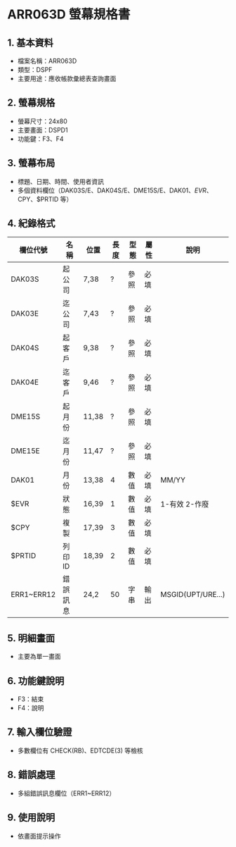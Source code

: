 # ARR063D 螢幕規格書

## 1. 基本資料
- 檔案名稱：ARR063D
- 類型：DSPF
- 主要用途：應收帳款彙總表查詢畫面

## 2. 螢幕規格
- 螢幕尺寸：24x80
- 主要畫面：DSPD1
- 功能鍵：F3、F4

## 3. 螢幕布局
- 標題、日期、時間、使用者資訊
- 多個資料欄位（DAK03S/E、DAK04S/E、DME15S/E、DAK01、$EVR、$CPY、$PRTID 等）

## 4. 紀錄格式
| 欄位代號 | 名稱 | 位置 | 長度 | 型態 | 屬性 | 說明 |
|----------|------|------|------|------|------|------|
| DAK03S   | 起公司|7,38 | ?    | 參照 | 必填 |      |
| DAK03E   | 迄公司|7,43 | ?    | 參照 | 必填 |      |
| DAK04S   | 起客戶|9,38 | ?    | 參照 | 必填 |      |
| DAK04E   | 迄客戶|9,46 | ?    | 參照 | 必填 |      |
| DME15S   | 起月份|11,38| ?    | 參照 | 必填 |      |
| DME15E   | 迄月份|11,47| ?    | 參照 | 必填 |      |
| DAK01    | 月份 |13,38| 4    | 數值 | 必填 | MM/YY |
| $EVR     | 狀態 |16,39| 1    | 數值 | 必填 | 1-有效 2-作廢 |
| $CPY     | 複製 |17,39| 3    | 數值 | 必填 |      |
| $PRTID   | 列印ID|18,39| 2    | 數值 | 必填 |      |
| ERR1~ERR12| 錯誤訊息|24,2| 50   | 字串 | 輸出 | MSGID(UPT/URE...) |

## 5. 明細畫面
- 主要為單一畫面

## 6. 功能鍵說明
- F3：結束
- F4：說明

## 7. 輸入欄位驗證
- 多數欄位有 CHECK(RB)、EDTCDE(3) 等檢核

## 8. 錯誤處理
- 多組錯誤訊息欄位（ERR1~ERR12）

## 9. 使用說明
- 依畫面提示操作 